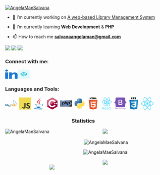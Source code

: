 
<p align="left"> <a href="https://github.com/ryo-ma/github-profile-trophy"><img src="https://github-profile-trophy.vercel.app/?username=AngelaMaeSalvana&theme=monokai" alt="AngelaMaeSalvana" /></a> </p>

- 🔭 I’m currently working on [A web-based Library Management System](https://github.com/AngelaMaeSalvana/newlib)
- 🌱 I’m currently learning **Web Development** & **PHP**

- 📫 How to reach me **salvanaangelamae@gmail.com**

<div> <a href="https://www.linkedin.com/in/Angela Salvaña" target="_blank"><img src="https://img.shields.io/badge/LinkedIn-0077B5?style=for-the-badge&logo=linkedin&logoColor=white" target="_blank"></a>
<a href="https://github.com/AngelaMaeSalvana" target="_blank"><img src="https://img.shields.io/badge/GitHub-100000?style=for-the-badge&logo=github&logoColor=white" target="_blank"></a>
<a href = "mailto:salvanaangelamae@gmail.com"><img src="https://img.shields.io/badge/-Gmail-%23333?style=for-the-badge&logo=gmail&logoColor=white" target="_blank"></a>
</div><h3 align="left">Connect with me:</h3>
<p align="left">
<a href="https://linkedin.com/in/Angela Salvaña" target="blank"><img align="center" src="https://raw.githubusercontent.com/teamedwardforever/Readme-Generator/71f25dd8b98329b168142a6b782a107b75eab178/svg/Social/linked-in-alt.svg" alt="Angela Salvaña" height="30" width="40" /></a><a href="https://codepen.io/https://codepen.io/Angela-Salvana" target="blank"><img align="center" src="https://raw.githubusercontent.com/teamedwardforever/Readme-Generator/71f25dd8b98329b168142a6b782a107b75eab178/svg/Social/codepen.svg" alt="https://codepen.io/Angela-Salvana" height="30" width="40" /></a></p>

<h3 align="left">Languages and Tools:</h3>
<p align="left">
<img src="https://raw.githubusercontent.com/teamedwardforever/Readme-Generator/71f25dd8b98329b168142a6b782a107b75eab178/svg/Skills/Database/mysql-original-wordmark.svg" alt="Mysql" width="40" height="40"/>
<img src="https://raw.githubusercontent.com/teamedwardforever/Readme-Generator/71f25dd8b98329b168142a6b782a107b75eab178/svg/Skills/Languages/javascript-original.svg" alt="Javascript" width="40" height="40"/>
<img src="https://raw.githubusercontent.com/teamedwardforever/Readme-Generator/71f25dd8b98329b168142a6b782a107b75eab178/svg/Skills/Languages/java-original.svg" alt="Java" width="40" height="40"/>
<img src="https://raw.githubusercontent.com/teamedwardforever/Readme-Generator/71f25dd8b98329b168142a6b782a107b75eab178/svg/Skills/Languages/cplusplus-original.svg" alt="CPP" width="40" height="40"/>
<img src="https://raw.githubusercontent.com/teamedwardforever/Readme-Generator/71f25dd8b98329b168142a6b782a107b75eab178/svg/Skills/Languages/php-original.svg" alt="PHP" width="40" height="40"/>
<img src="https://raw.githubusercontent.com/teamedwardforever/Readme-Generator/71f25dd8b98329b168142a6b782a107b75eab178/svg/Skills/Languages/python-original.svg" alt="Python" width="40" height="40"/>
<img src="https://raw.githubusercontent.com/teamedwardforever/Readme-Generator/71f25dd8b98329b168142a6b782a107b75eab178/svg/Skills/Frontend/html5-original-wordmark.svg" alt="HTML" width="40" height="40"/>
<img src="https://raw.githubusercontent.com/teamedwardforever/Readme-Generator/71f25dd8b98329b168142a6b782a107b75eab178/svg/Skills/Frontend/react-original-wordmark.svg" alt="React" width="40" height="40"/>
<img src="https://raw.githubusercontent.com/teamedwardforever/Readme-Generator/71f25dd8b98329b168142a6b782a107b75eab178/svg/Skills/Frontend/bootstrap-plain-wordmark.svg" alt="Bootstrap" width="40" height="40"/>
<img src="https://raw.githubusercontent.com/teamedwardforever/Readme-Generator/71f25dd8b98329b168142a6b782a107b75eab178/svg/Skills/Frontend/css3-original-wordmark.svg" alt="Css" width="40" height="40"/>
<img src="https://raw.githubusercontent.com/teamedwardforever/Readme-Generator/71f25dd8b98329b168142a6b782a107b75eab178/svg/Skills/Mobile/header_logo.svg" alt="React Native" width="40" height="40"/>
</p>
 
<h3 align="center">Statistics</h3>

<div align="center">
 
<img src="https://user-images.githubusercontent.com/73097560/115834477-dbab4500-a447-11eb-908a-139a6edaec5c.gif">

 <img align="left" height="180em" src="https://github-readme-stats.vercel.app/api/top-langs/?username=AngelaMaeSalvana&layout=compact&theme=dark" alt=AngelaMaeSalvana />

<p>&nbsp;<img align="center" height="180em" src="https://github-readme-stats.vercel.app/api?username=AngelaMaeSalvana&show_icons=true&locale=en&theme=dark" alt="AngelaMaeSalvana" /></p>

<p><img align="center" height="180em" src="https://github-readme-streak-stats.herokuapp.com/?user=AngelaMaeSalvana&theme=dark" alt="AngelaMaeSalvana" /></p> 

<a href="https://github.com/AngelaMaeSalvana"> 
<img align="center" src="http://github-profile-summary-cards.vercel.app/api/cards/profile-details?username=AngelaMaeSalvana&theme=dark" height="180em" />
</div>

<img src="https://raw.githubusercontent.com/Trilokia/Trilokia/379277808c61ef204768a61bbc5d25bc7798ccf1/bottom_header.svg" />
